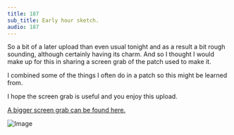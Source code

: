 ```yaml
---
title: 187
sub_title: Early hour sketch.
audio: 187
---
```


So a bit of a later upload than even usual tonight and as a result a bit rough sounding, although certainly having its charm. And so I thought I would make up for this in sharing a screen grab of the patch used to make it.

I combined some of the things I often do in a patch so this might be learned from.

I hope the screen grab is useful and you enjoy this upload.

<a href="http://www.mono-log.org/images/uploads/187-grab.png" title="A bigger screen grab can be found here." target="_blank">A bigger screen grab can be found here.</a>

![Image](/assets/img/Snd-187.png)